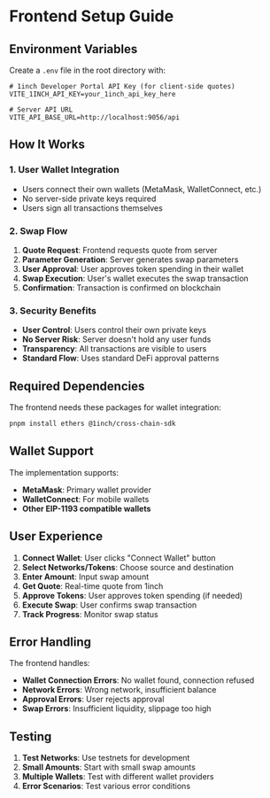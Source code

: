 # Frontend Setup Guide

## Environment Variables

Create a `.env` file in the root directory with:

```env
# 1inch Developer Portal API Key (for client-side quotes)
VITE_1INCH_API_KEY=your_1inch_api_key_here

# Server API URL
VITE_API_BASE_URL=http://localhost:9056/api
```

## How It Works

### 1. User Wallet Integration
- Users connect their own wallets (MetaMask, WalletConnect, etc.)
- No server-side private keys required
- Users sign all transactions themselves

### 2. Swap Flow
1. **Quote Request**: Frontend requests quote from server
2. **Parameter Generation**: Server generates swap parameters
3. **User Approval**: User approves token spending in their wallet
4. **Swap Execution**: User's wallet executes the swap transaction
5. **Confirmation**: Transaction is confirmed on blockchain

### 3. Security Benefits
- **User Control**: Users control their own private keys
- **No Server Risk**: Server doesn't hold any user funds
- **Transparency**: All transactions are visible to users
- **Standard Flow**: Uses standard DeFi approval patterns

## Required Dependencies

The frontend needs these packages for wallet integration:

```bash
pnpm install ethers @1inch/cross-chain-sdk
```

## Wallet Support

The implementation supports:
- **MetaMask**: Primary wallet provider
- **WalletConnect**: For mobile wallets
- **Other EIP-1193 compatible wallets**

## User Experience

1. **Connect Wallet**: User clicks "Connect Wallet" button
2. **Select Networks/Tokens**: Choose source and destination
3. **Enter Amount**: Input swap amount
4. **Get Quote**: Real-time quote from 1inch
5. **Approve Tokens**: User approves token spending (if needed)
6. **Execute Swap**: User confirms swap transaction
7. **Track Progress**: Monitor swap status

## Error Handling

The frontend handles:
- **Wallet Connection Errors**: No wallet found, connection refused
- **Network Errors**: Wrong network, insufficient balance
- **Approval Errors**: User rejects approval
- **Swap Errors**: Insufficient liquidity, slippage too high

## Testing

1. **Test Networks**: Use testnets for development
2. **Small Amounts**: Start with small swap amounts
3. **Multiple Wallets**: Test with different wallet providers
4. **Error Scenarios**: Test various error conditions 